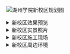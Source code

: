 ![湖州学院新校区规划图](https://github.com/user-attachments/assets/7a61fc84-b68a-4317-b1c8-499870e3ce71)


<details>
  <summary>新校区效果预览</summary>

*   ![高空俯视渲染图](https://github.com/user-attachments/assets/83937a44-f07d-4563-851a-2c7a72354f67)
*   ![新校区渲染图](https://github.com/user-attachments/assets/f44002aa-29de-48ca-8502-0718c89b1408)
*   ![新校区渲染图](https://github.com/user-attachments/assets/80b21784-1e17-4018-90ad-e94aa4e3ed3b)
*   ![新校区渲染图](https://github.com/user-attachments/assets/b905a497-301a-4c8e-9b8e-69d3930b5f85)
*   ![新校区渲染图](https://github.com/user-attachments/assets/89865706-e63f-40cc-a63a-dc5cc7e907c5)
</details>

<details>
  <summary>新校区实景照片</summary>

*   ![新校区实拍](https://github.com/user-attachments/assets/32b0aadb-a80b-42cd-9ac1-5d9eb260da6f)
*   ![新校区楼号及楼的名称](https://github.com/user-attachments/assets/ea5c9b65-6f27-4b3d-a6b1-f045a2e2917a)
</details>

<details>
  <summary>新校区施工现场</summary>

*   ![image](https://github.com/user-attachments/assets/ede35964-6343-46be-8180-cd46b906bde4)
*   ![image](https://github.com/user-attachments/assets/9fc69e24-d0fc-4937-98e2-954760205113)
*   ![image](https://github.com/user-attachments/assets/c9b769bd-290c-4346-8ee3-51d22148d8b2)
*   ![image](https://github.com/user-attachments/assets/9dbb356c-b978-4841-a4b9-f40664cb6d69)
*   ![image](https://github.com/user-attachments/assets/2b393dc5-d70e-498e-b94b-5cd1c70a9b1f)
*   ![image](https://github.com/user-attachments/assets/3024f57d-a5e0-47ef-b029-43cd9049ea19)
*   ![image](https://github.com/user-attachments/assets/2501cf61-bc59-4c20-8ca4-5c5881bc702f)
*   ![image](https://github.com/user-attachments/assets/bc77ff31-6844-4361-98ca-b3d066d935af)
*   ![image](https://github.com/user-attachments/assets/ed3191b5-0ddd-4796-bba8-cfa56f043e53)
*   ![image](https://github.com/user-attachments/assets/a278c26f-de55-4c7f-82c1-8b063b5c392f)
*   ![image](https://github.com/user-attachments/assets/640c07b7-5d57-41c2-a05b-27ae8379b03a)
*   ![image](https://github.com/user-attachments/assets/2dd794de-39bc-4126-b334-5562aa59ec65)
*   ![image](https://github.com/user-attachments/assets/c0b431b0-e0f0-4164-8258-cec8493d1945)
*   ![image](https://github.com/user-attachments/assets/ce1957dd-b07c-4570-8ed9-240d6a36e689)
*   ![image](https://github.com/user-attachments/assets/609a16de-fbfc-42d9-a802-18224c61177f)
*   ![image](https://github.com/user-attachments/assets/2e4e24b9-cccb-4c01-a2a3-0f198faa0ffe)
*   ![image](https://github.com/user-attachments/assets/1229958e-3820-4f59-b2af-1594f4bd28a2)
*   ![image](https://github.com/user-attachments/assets/30956bd5-6059-48fc-b67e-cf79a49cfb69)
*   ![image](https://github.com/user-attachments/assets/3a0d2a96-638f-4733-a6d6-5a44cf513757)
</details>

<details>
  <summary>新校区周边环境</summary>

*   ![新校区周边风景](https://github.com/user-attachments/assets/2bbda9ca-4bfb-4cec-80fd-c9d08ba78c08)
</details>
